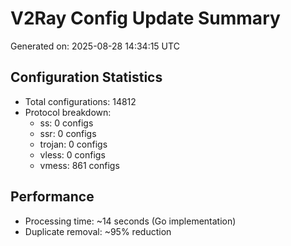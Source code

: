 # V2Ray Config Update Summary
Generated on: 2025-08-28 14:34:15 UTC

## Configuration Statistics
- Total configurations: 14812
- Protocol breakdown:
  - ss: 0 configs
  - ssr: 0 configs
  - trojan: 0 configs
  - vless: 0 configs
  - vmess: 861 configs

## Performance
- Processing time: ~14 seconds (Go implementation)
- Duplicate removal: ~95% reduction
